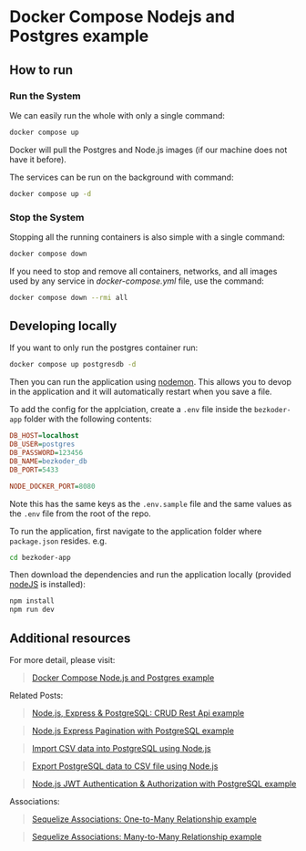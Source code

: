 # Docker Compose Nodejs and Postgres example

## How to run

### Run the System
We can easily run the whole with only a single command:
```bash
docker compose up
```

Docker will pull the Postgres and Node.js images (if our machine does not have it before).

The services can be run on the background with command:
```bash
docker compose up -d
```

### Stop the System
Stopping all the running containers is also simple with a single command:
```bash
docker compose down
```

If you need to stop and remove all containers, networks, and all images used by any service in <em>docker-compose.yml</em> file, use the command:
```bash
docker compose down --rmi all
```

## Developing locally
If you want to only run the postgres container run:
```bash
docker compose up postgresdb -d
```

Then you can run the application using [nodemon](https://www.npmjs.com/package/nodemon). This allows you to devop in the application and it will automatically restart when you save a file.

To add the config for the applciation, create a `.env` file inside the `bezkoder-app` folder with the following contents:

```ini
DB_HOST=localhost
DB_USER=postgres
DB_PASSWORD=123456
DB_NAME=bezkoder_db
DB_PORT=5433

NODE_DOCKER_PORT=8080
```

Note this has the same keys as the `.env.sample` file and the same values as the `.env` file from the root of the repo.

To run the application, first navigate to the application folder where `package.json` resides. e.g.

```bash
cd bezkoder-app
```

Then download the dependencies and run the application locally (provided [nodeJS](https://nodejs.org/en/download) is installed):

```bash
npm install
npm run dev
```

## Additional resources

For more detail, please visit:
> [Docker Compose Node.js and Postgres example](https://www.bezkoder.com/docker-compose-nodejs-postgres/)

Related Posts:
> [Node.js, Express & PostgreSQL: CRUD Rest Api example](https://www.bezkoder.com/node-express-sequelize-postgresql/)

> [Node.js Express Pagination with PostgreSQL example](https://www.bezkoder.com/node-js-pagination-postgresql/)

> [Import CSV data into PostgreSQL using Node.js](https://www.bezkoder.com/node-js-csv-postgresql/)

> [Export PostgreSQL data to CSV file using Node.js](https://www.bezkoder.com/node-js-export-postgresql-csv-file/)

> [Node.js JWT Authentication & Authorization with PostgreSQL example](https://www.bezkoder.com/node-js-jwt-authentication-postgresql/)

Associations:
> [Sequelize Associations: One-to-Many Relationship example](https://bezkoder.com/sequelize-associate-one-to-many/)

> [Sequelize Associations: Many-to-Many Relationship example](https://bezkoder.com/sequelize-associate-many-to-many/)
